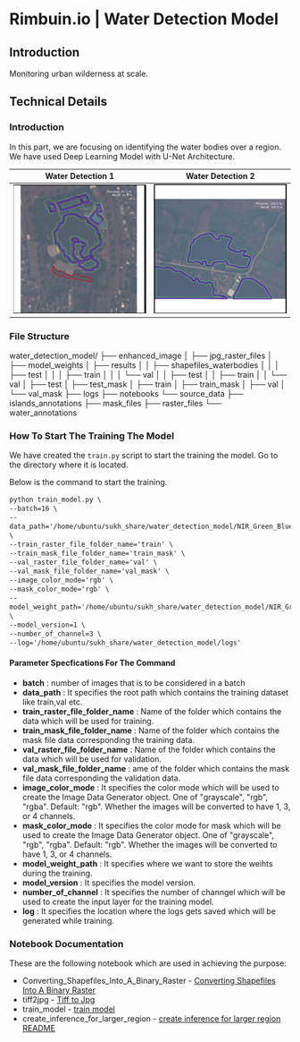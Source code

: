 # Rimbuin.io | Water Detection Model

## Introduction
Monitoring urban wilderness at scale.

## Technical Details

### Introduction
In this part, we are focusing on identifying the water bodies over a region. We have used Deep Learning Model with U-Net Architecture.

Water Detection 1                | Water Detection 2
:-------------------------------:|:------------------------------:
![Water Detection Image-1](doc/doc_images/water_detection_1.png) |![Water Detection Image-2](doc/doc_images/water_detection_2.png)

### File Structure

water_detection_model/
├── enhanced_image
│   ├── jpg_raster_files
│   ├── model_weights
│   ├── results
│   │   ├── shapefiles_waterbodies
│   │   │   ├── test
│   │   │   ├── train
│   │   │   └── val
│   │   ├── test
│   │   ├── train
│   │   └── val
│   ├── test
│   ├── test_mask
│   ├── train
│   ├── train_mask
│   ├── val
│   └── val_mask
├── logs
├── notebooks
└── source_data
    ├── islands_annotations
    ├── mask_files
    ├── raster_files
    └── water_annotations

### How To Start The Training The Model

We have created the `train.py` script to start the training the model. Go to the directory where it is located.

Below is the command to start the training.

```
python train_model.py \
--batch=16 \
--data_path='/home/ubuntu/sukh_share/water_detection_model/NIR_Green_Blue' \
--train_raster_file_folder_name='train' \
--train_mask_file_folder_name='train_mask' \
--val_raster_file_folder_name='val' \
--val_mask_file_folder_name='val_mask' \
--image_color_mode='rgb' \
--mask_color_mode='rgb' \
--model_weight_path='/home/ubuntu/sukh_share/water_detection_model/NIR_Green_Blue/model_weights' \
--model_version=1 \
--number_of_channel=3 \
--log='/home/ubuntu/sukh_share/water_detection_model/logs'
```

#### Parameter Specfications For The Command

* **batch** : number of images that is to be considered in a batch
* **data_path** : It specifies the root path which contains the training dataset like train,val etc.
* **train_raster_file_folder_name** : Name of the folder which contains the data which will be used for training.
* **train_mask_file_folder_name** : Name of the folder which contains the mask file data corresponding the training data.
* **val_raster_file_folder_name** : Name of the folder which contains the data which will be used for validation.
* **val_mask_file_folder_name** : ame of the folder which contains the mask file data corresponding the validation data.
* **image_color_mode** : It specifies the color mode which will be used to create the Image Data Generator object.  One of "grayscale", "rgb", "rgba". Default: "rgb". Whether the images will be converted to have 1, 3, or 4 channels.
* **mask_color_mode** : It specifies the color mode for mask which will be used to create the Image Data Generator object.  One of "grayscale", "rgb", "rgba". Default: "rgb". Whether the images will be converted to have 1, 3, or 4 channels.
* **model_weight_path** : It specifies where we want to store the weihts during the training.
* **model_version** : It specifies the model version.
* **number_of_channel** : It specifies the number of channgel which will be used to create the input layer for the training model.
* **log** : It specifies the location where the logs gets saved which will be generated while training.

### Notebook Documentation

These are the following notebook which are used in achieving the purpose:

* Converting_Shapefiles_Into_A_Binary_Raster - [Converting Shapefiles Into A Binary Raster](doc/Converting_Shapefiles_Into_A_Binary_Raster_README.md)
* tiff2jpg - [Tiff to Jpg](doc/tiff2jpg_README.md)
* train_model - [train model](doc/train_model_README.md)
* create_inference_for_larger_region - [create inference for larger region README](doc/create_inference_for_larger_region_README.md)
